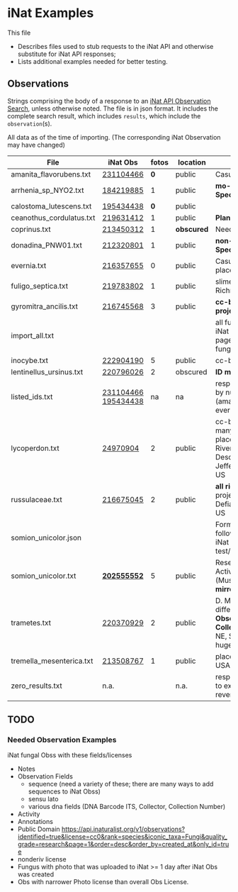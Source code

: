# iNat Examples

This file

- Describes files used to stub requests to the iNat API and otherwise substitute for iNat API responses;
- Lists additional examples needed for better testing.

## Observations

Strings comprising the body of a response to an [iNat API Observation Search](https://api.inaturalist.org/v1/docs/#!/Observations/get_observations),
unless otherwise noted.
The file is in json format. It includes the complete search result, which includes `results`, which include the `observation`(s).

All data as of the time of importing. (The corresponding iNat Observation may have changed)

| File | iNat Obs | fotos | location | Other |
| ---- | -------- | ----- | -------- | ----- |
| amanita_flavorubens.txt | [231104466](https://www.inaturalist.org/observations/231104466) | **0** | public | Casual |
| arrhenia_sp_NYO2.txt | [184219885](https://www.inaturalist.org/observations/184219885) | 1 | public | **mo-style Provisional Species Name**, **DNA** |
| calostoma_lutescens.txt | [195434438](https://www.inaturalist.org/observations/195434438) | **0** | public |  |
| ceanothus_cordulatus.txt | [219631412](https://www.inaturalist.org/observations/219631412) | 1 | public | **Plant** |
| coprinus.txt | [213450312](https://www.inaturalist.org/observations/213450312) | 1 | **obscured** | Needs ID |
| donadina_PNW01.txt | [212320801](https://www.inaturalist.org/observations/212320801) | 1 | public | **non-mo-style Provisional Species Name**, **DNA** |
| evernia.txt | [216357655](https://www.inaturalist.org/observations/216357655) | 0 | public | Casual, lichen, no fields, place: Troutdale |
| fuligo_septica.txt | [219783802](https://www.inaturalist.org/observations/219783802) | 1 | public | slime mold **Protozoa** Richmond, CA |
| gyromitra_ancilis.txt | [216745568](https://www.inaturalist.org/observations/216745568) | 3 | public | **cc-by license**, **many projects**, US 20, Linn Co.|
| import_all.txt |  |  | | all fungal obss (total of 5) of iNat user devin189, 2 per page (this user had few fungal observations) |
| inocybe.txt | [222904190](https://www.inaturalist.org/observations/222904190) | 5 | public | cc-by-nc, **2 tags∆∆** |
| lentinellus_ursinus.txt | [220796026](https://inaturalist.org/observations/220796026) | 2 | obscured | **ID matches many MO names** |
| listed_ids.txt | [231104466](https://www.inaturalist.org/observations/231104466) [195434438](https://www.inaturalist.org/observations/195434438) | na | na | response to request for 2 obs by number (amanita_flavorubens, evernia) |
| lycoperdon.txt | [24970904](https://www.inaturalist.org/observations/24970904) | 2 | public | cc-by-nc, projects, Activity, many fields including **DNA**, place: E. side of Metolius River, Sisters Ranger District, Deschutes National Forest, Jefferson County, Oregon, US |
| russulaceae.txt | [216675045](https://www.inaturalist.org/observations/216675045) | 2 | public | **all rights reserved**, many projects, Activity; place: Point Defiance Park, Tacoma, WA, US |
| somion_unicolor.json |  |  |  | Formatted version of following; facilitates viewing iNat API response key/values test/inat/somion_unicolor.json |
| somion_unicolor.txt | [**202555552**](https://www.inaturalist.org/observations/202555552) | 5 | public | Research Grade, Notes, Activity, >1 ID, 1 field (Mushroom Observer URL), **mirrored from MO** |
| trametes.txt | [220370929](https://www.inaturalist.org/observations/220370929) | 2 | public | D. Miller observation with different collector; Notes; **Observation Fields: Collector**, place: 25th Ave NE, Seattle, WA, US, with huge error |
| tremella_mesenterica.txt | [213508767](https://www.inaturalist.org/observations/213508767) | 1 | public | place: Lewisville, TX 75057, USA |
| zero_results.txt | n.a. | | n.a. | response with total_results: 0, to expose and prevent reversion of bug |

## TODO

### Needed Observation Examples

iNat fungal Obss with these fields/licenses

- Notes
- Observation Fields
  - sequence (need a variety of these; there are many ways to add sequences to iNat Obss)
  - sensu lato
  - various dna fields (DNA Barcode ITS, Collector, Collection Number)
- Activity
- Annotations
- Public Domain
<https://api.inaturalist.org/v1/observations?identified=true&license=cc0&rank=species&iconic_taxa=Fungi&quality_grade=research&page=1&order=desc&order_by=created_at&only_id=true>
- nonderiv license
- Fungus with photo that was uploaded to iNat >= 1 day after iNat Obs was created
- Obs with narrower Photo license than overall Obs License.
